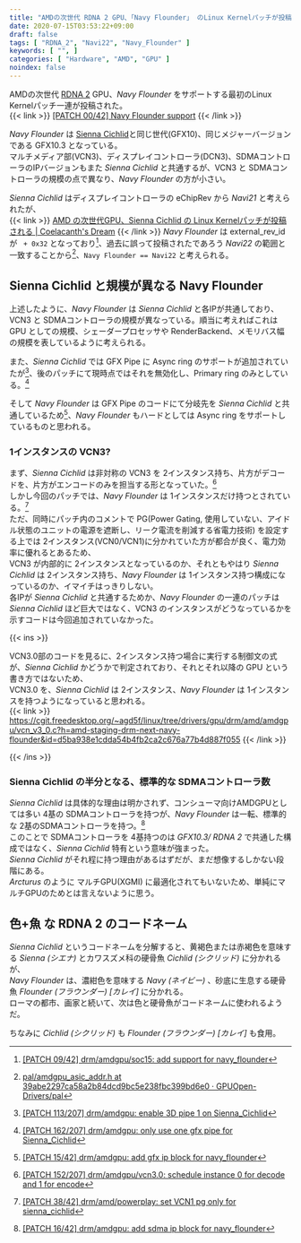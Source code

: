 ```yaml
---
title: "AMDの次世代 RDNA 2 GPU、「Navy Flounder」 のLinux Kernelパッチが投稿される"
date: 2020-07-15T03:53:22+09:00
draft: false
tags: [ "RDNA_2", "Navi22", "Navy_Flounder" ]
keywords: [ "", ]
categories: [ "Hardware", "AMD", "GPU" ]
noindex: false
---
```


AMDの次世代 [RDNA 2](/tags/rdna_2) GPU、*Navy Flounder* をサポートする最初のLinux Kernelパッチ一連が投稿された。  
{{< link >}} [[PATCH 00/42] Navy Flounder support](https://lists.freedesktop.org/archives/amd-gfx/2020-July/051526.html) {{< /link >}}

*Navy Flounder* は [Sienna Cichlid](/tags/sienna_cichlid)と同じ世代(GFX10)、同じメジャーバージョンである GFX10.3 となっている。  
マルチメディア部(VCN3)、ディスプレイコントローラ(DCN3)、SDMAコントローラのIPバージョンもまた *Sienna Cichlid* と共通するが、VCN3 と SDMAコントローラの規模の点で異なり、*Navy Flounder* の方が小さい。  

*Sienna Cichlid* はディスプレイコントローラの eChipRev から *Navi21* と考えられたが、  
{{< link >}} [AMD の次世代GPU、Sienna Cichlid の Linux Kernelパッチが投稿される | Coelacanth's Dream](/posts/2020/06/02/amd-sienna_cichlid/) {{< /link >}}
*Navy Flounder* は external_rev_id が ` + 0x32` となっており[^navy-flounder-e_rev_id]、過去に誤って投稿されたであろう *Navi22* の範囲と一致することから[^navi22-e_rev_id]、`Navy Flounder == Navi22` と考えられる。  

[^navy-flounder-e_rev_id]: [[PATCH 09/42] drm/amdgpu/soc15: add support for navy_flounder](https://lists.freedesktop.org/archives/amd-gfx/2020-July/051535.html)
[^navi22-e_rev_id]: [pal/amdgpu_asic_addr.h at 39abe2297ca58a2b84dcd9bc5e238fbc399bd6e0 · GPUOpen-Drivers/pal](https://github.com/GPUOpen-Drivers/pal/blob/39abe2297ca58a2b84dcd9bc5e238fbc399bd6e0/src/core/imported/addrlib/src/amdgpu_asic_addr.h#L111)

## Sienna Cichlid と規模が異なる Navy Flounder
上述したように、*Navy Flounder* は *Sienna Cichlid* と各IPが共通しており、VCN3 と SDMAコントローラの規模が異なっている。順当に考えればこれは GPU としての規模、シェーダープロセッサや RenderBackend、メモリバス幅の規模を表しているように考えられる。  

また、*Sienna Cichlid* では GFX Pipe に Async ring のサポートが追加されていたが[^sienna_cichlid-async-ring]、後のパッチにて現時点ではそれを無効化し、Primary ring のみとしている。[^sienna_cichlid-one-pipe]  

[^sienna_cichlid-async-ring]: [[PATCH 113/207] drm/amdgpu: enable 3D pipe 1 on Sienna_Cichlid](https://lists.freedesktop.org/archives/amd-gfx/2020-June/050077.html)
[^sienna_cichlid-one-pipe]: [[PATCH 162/207] drm/amdgpu: only use one gfx pipe for Sienna_Cichlid](https://lists.freedesktop.org/archives/amd-gfx/2020-June/050126.html)

そして *Navy Flounder* は GFX Pipe のコードにて分岐先を *Sienna Cichlid* と共通しているため[^navy_flounder-switch]、*Navy Flounder* もハードとしては Async ring をサポートしているものと思われる。  

[^navy_flounder-switch]: [[PATCH 15/42] drm/amdgpu: add gfx ip block for navy_flounder](https://lists.freedesktop.org/archives/amd-gfx/2020-July/051541.html)

### 1インスタンスの VCN3?
まず、*Sienna Cichlid* は非対称の VCN3 を 2インスタンス持ち、片方がデコードを、片方がエンコードのみを担当する形となっていた。[^sienna_cichlid-vcn]  
しかし今回のパッチでは、*Navy Flounder* は 1インスタンスだけ持つとされている。[^navy_flounder_vcn_1]  
ただ、同時にパッチ内のコメントで PG(Power Gating, 使用していない、アイドル状態のユニットの電源を遮断し、リーク電流を削減する省電力技術) を設定する上では 2インスタンス(VCN0/VCN1)に分かれていた方が都合が良く、電力効率に優れるとあるため、  
VCN3 が内部的に 2インスタンスとなっているのか、それともやはり *Sienna Cichlid* は 2インスタンス持ち、*Navy Flounder* は 1インスタンス持つ構成になっているのか、イマイチはっきりしない。  
各IPが *Sienna Cichlid* と共通するためか、*Navy Flounder* の一連のパッチは *Sienna Cichlid* ほど巨大ではなく、VCN3 のインスタンスがどうなっているかを示すコードは今回追加されていなかった。  

{{< ins >}}

VCN3.0部のコードを見るに、2インスタンス持つ場合に実行する制御文の式が、*Sienna Cichlid* かどうかで判定されており、それとそれ以降の GPU という書き方ではないため、  
VCN3.0 を、*Sienna Cichlid* は 2インスタンス、*Navy Flounder* は 1インスタンスを持つようになっていると思われる。  
{{< link >}} <https://cgit.freedesktop.org/~agd5f/linux/tree/drivers/gpu/drm/amd/amdgpu/vcn_v3_0.c?h=amd-staging-drm-next-navy-flounder&id=d5ba938e1cdda54b4fb2ca2c676a77b4d887f055> {{< /link >}}

{{< /ins >}}

[^sienna_cichlid-vcn]: [[PATCH 152/207] drm/amdgpu/vcn3.0: schedule instance 0 for decode and 1 for encode](https://lists.freedesktop.org/archives/amd-gfx/2020-June/050116.html)
[^navy_flounder_vcn_1]: [[PATCH 38/42] drm/amd/powerplay: set VCN1 pg only for sienna_cichlid](https://lists.freedesktop.org/archives/amd-gfx/2020-July/051564.html)

### Sienna Cichlid の半分となる、標準的な SDMAコントローラ数
*Sienna Cichlid* は具体的な理由は明かされず、コンシューマ向けAMDGPUとしては多い 4基の SDMAコントローラを持つが、*Navy Flounder* は一転、標準的な 2基のSDMAコントローラを持つ。[^navy_flounder_sdma]  
このことで SDMAコントローラを 4基持つのは *GFX10.3/ RDNA 2* で共通した構成ではなく、*Sienna Cichlid* 特有という意味が強まった。  
*Sienna Cichlid* がそれ程に持つ理由があるはずだが、まだ想像するしかない段階にある。  
*Arcturus* のように マルチGPU(XGMI) に最適化されてもいないため、単純にマルチGPUのためとは言えないように思う。  

## 色+魚 な RDNA 2 のコードネーム
*Sienna Cichlid* というコードネームを分解すると、黄褐色または赤褐色を意味する *Sienna (シエナ)* とカワスズメ科の硬骨魚 *Cichlid (シクリッド)* に分かれるが、  
*Navy Flounder* は、濃紺色を意味する *Navy (ネイビー)* 、砂底に生息する硬骨魚 *Flounder (フラウンダー) [カレイ]* に分かれる。  
ローマの都市、画家と続いて、次は色と硬骨魚がコードネームに使われるようだ。  

ちなみに *Cichlid (シクリッド)* も *Flounder (フラウンダー) [カレイ]* も食用。  

[^navy_flounder_sdma]: [[PATCH 16/42] drm/amdgpu: add sdma ip block for navy_flounder](https://lists.freedesktop.org/archives/amd-gfx/2020-July/051542.html)
